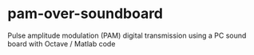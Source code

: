 # pam-over-soundboard
Pulse amplitude modulation (PAM) digital transmission using a PC sound board with Octave / Matlab code
